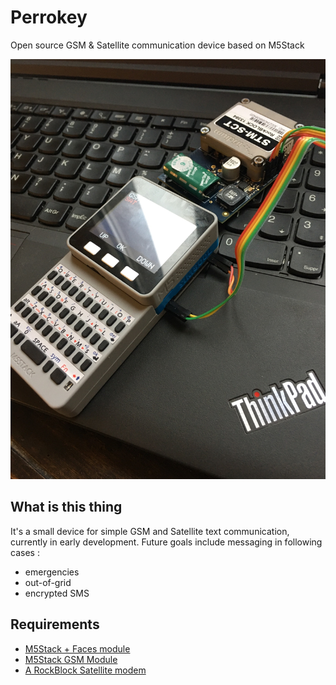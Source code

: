 # Perrokey
Open source GSM &amp; Satellite communication device based on M5Stack
  
![Example](perrokey.jpg)  

## What is this thing 

It's a small device for simple GSM and Satellite text communication, currently in early development. 
Future goals include messaging in following cases : 

* emergencies
* out-of-grid
* encrypted SMS 

## Requirements 

* [M5Stack + Faces module](https://m5stack.com/collections/m5-core/products/face)
* [M5Stack GSM Module](https://m5stack.com/collections/m5-module/products/gsm-sim800-module)
* [A RockBlock Satellite modem](https://www.rock7.com/products/rockblock-iridium-9602-satellite-modem) 


